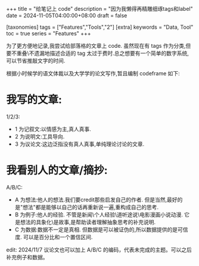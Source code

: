 +++
title = "给笔记上 code"
description = "因为我懒得再精雕细琢tags和label"
date = 2024-11-05T04:00:00+08:00
draft = false

[taxonomies]
tags = ["Features","Tools","2"]
[extra]
keywords = "Data, Tool"
toc = true
series = "Features"
+++

为了更方便地记录,我尝试给部落格的文章上 code.
虽然现在有 tags 作为分类,但要不重叠\不遗漏地描述合适的 tag 太过于费时.总之想要有一个简单的数字系统,可以节省推敲文字的时间.

根据小时候学的语文体裁以及大学学的论文写作,暂且编制 codeframe 如下:

# 我写的文章:
1/2/3:
- 1 为记叙文:以情感为主,真人真事.
- 2 为说明文:工具导向.
- 3 为议论文:这边泛指没有真人真事,单纯理论讨论的文章.

# 我看别人的文章/摘抄:
A/B/C:
- A 为想法:他人的想法.我们要credit那些启发自己的作者. 但是当然,最好的是"想法"都是能够以自己的话再重新说一遍,重构成自己的思考.
- B 为例子:他人的经验. 不管是新闻\个人经验\道听途说\电影漫画小说动漫. 它是想法的具象化\是故事,是帮助读者理解抽象思考的补充说明.
- C 为数据:数据不一定是真相. 但数据是可以被证伪的,所以数据提供的是可信度. 可以是百分比和一个置信区间.

edit: 2024/11/7
议论文也可以加上 A/B/C 的编码，代表未完成的主题。可以之后补充例子和数据。
